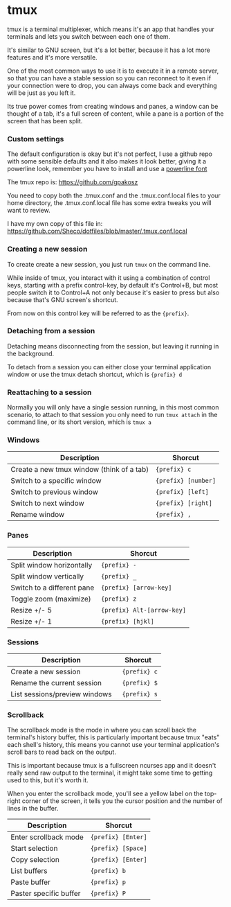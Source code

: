 tmux
====

tmux is a terminal multiplexer, which means it's an app that handles your terminals and lets you switch between each one of them.

It's similar to GNU screen, but it's a lot better, because it has a lot more features and it's more versatile.

One of the most common ways to use it is to execute it in a remote server, so that you can have a stable session so you can reconnect to it even if your connection were to drop, you can always come back and everything will be just as you left it.

Its true power comes from creating windows and panes, a window can be thought of a tab, it's a full screen of content, while a pane is a portion of the screen that has been split.

### Custom settings

The default configuration is okay but it's not perfect, I use a github repo with some sensible defaults and it also makes it look better, giving it a powerline look, remember you have to install and use a [powerline font](https://github.com/powerline/fonts)

The tmux repo is: https://github.com/gpakosz

You need to copy both the .tmux.conf and the .tmux.conf.local files to your home directory, the .tmux.conf.local file has some extra tweaks you will want to review.

I have my own copy of this file in: https://github.com/Sheco/dotfiles/blob/master/.tmux.conf.local

### Creating a new session

To create create a new session, you just run ```tmux``` on the command line.

While inside of tmux, you interact with it using a combination of control keys, starting with a prefix control-key, by default it's Control+B, but most people switch it to Control+A not only because it's easier to press but also because that's GNU screen's shortcut.

From now on this control key will be referred to as the ```{prefix}```.

### Detaching from a session

Detaching means disconnecting from the session, but leaving it running in the background.

To detach from a session you can either close your terminal application window or use the tmux detach shortcut, which is ```{prefix} d```


### Reattaching to a session

Normally you will only have a single session running, in this most common scenario, to attach to that session you only need to run ```tmux attach``` in the command line, or its short version, which is ```tmux a```

### Windows

| Description | Shorcut |
| ----------- | ------- |
| Create a new tmux window (think of a tab) | ```{prefix} c```        |
| Switch to a specific window		            |	```{prefix} [number]``` |
| Switch to previous window		              | ```{prefix} [left]```   |
| Switch to next window				              | ```{prefix} [right]```  |
| Rename window                             | ```{prefix} , ```       |

### Panes

| Description | Shorcut |
| ----------- | ------- |
| Split window horizontally			 | ``` {prefix} - ``` |
| Split window vertically				 | ``` {prefix} _ ``` |
| Switch to a different pane		 | ``` {prefix} [arrow-key] ``` |
| Toggle zoom (maximize)				 | ``` {prefix} z ``` |
| Resize +/- 5                   | ``` {prefix} Alt-[arrow-key] ``` |
| Resize +/- 1                   | ``` {prefix} [hjkl] ``` |

### Sessions

| Description | Shorcut |
| ----------- | ------- |
| Create a new session          | ``` {prefix} c``` |
| Rename the current session    | ``` {prefix} $``` |
| List sessions/preview windows | ``` {prefix} s``` |

### Scrollback

The scrollback mode is the mode in where you can scroll back the terminal's history buffer, this is particularly important because tmux "eats" each shell's history, this means you cannot use your terminal application's scroll bars to read back on the output.

This is important because tmux is a fullscreen ncurses app and it doesn't really send raw output to the terminal, it might take some time to getting used to this, but it's worth it.

When you enter the scrollback mode, you'll see a yellow label on the top-right corner of the screen, it tells you the cursor position and the number of lines in the buffer.

| Description | Shorcut |
| ----------- | ------- |
| Enter scrollback mode          | ``` {prefix} [Enter] ``` |
| Start selection                | ``` {prefix} [Space] ``` |
| Copy selection                 | ``` {prefix} [Enter] ``` |
| List buffers                   | ``` {prefix} b ``` |
| Paste buffer                   | ``` {prefix} p ``` |
| Paster specific buffer         | ``` {prefix} P ``` |

